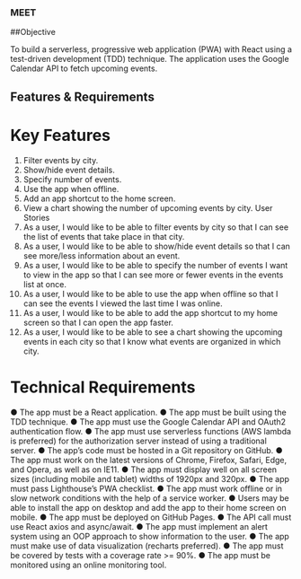 ### MEET

##Objective

To build a serverless, progressive web application (PWA) with React using a test-driven
development (TDD) technique. The application uses the Google Calendar API to fetch
upcoming events.

## Features & Requirements

# Key Features

1. Filter events by city.
2. Show/hide event details.
3. Specify number of events.
4. Use the app when offline.
5. Add an app shortcut to the home screen.
6. View a chart showing the number of upcoming events by city.
User Stories
1. As a user, I would like to be able to filter events by city so that I can see the list of events
that take place in that city.
2. As a user, I would like to be able to show/hide event details so that I can see more/less
information about an event.
3. As a user, I would like to be able to specify the number of events I want to view in the
app so that I can see more or fewer events in the events list at once.
4. As a user, I would like to be able to use the app when offline so that I can see the events
I viewed the last time I was online.
5. As a user, I would like to be able to add the app shortcut to my home screen so that I
can open the app faster.
6. As a user, I would like to be able to see a chart showing the upcoming events in each
city so that I know what events are organized in which city.

# Technical Requirements


● The app must be a React application.
● The app must be built using the TDD technique.
● The app must use the Google Calendar API and OAuth2 authentication flow.
● The app must use serverless functions (AWS lambda is preferred) for the authorization
server instead of using a traditional server.
● The app’s code must be hosted in a Git repository on GitHub.
● The app must work on the latest versions of Chrome, Firefox, Safari, Edge, and Opera,
as well as on IE11.
● The app must display well on all screen sizes (including mobile and tablet) widths of
1920px and 320px.
● The app must pass Lighthouse’s PWA checklist.
● The app must work offline or in slow network conditions with the help of a service
worker.
● Users may be able to install the app on desktop and add the app to their home screen
on mobile.
● The app must be deployed on GitHub Pages.
● The API call must use React axios and async/await.
● The app must implement an alert system using an OOP approach to show information to
the user.
● The app must make use of data visualization (recharts preferred).
● The app must be covered by tests with a coverage rate >= 90%.
● The app must be monitored using an online monitoring tool.
